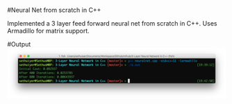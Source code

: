 #Neural Net from scratch in C++ 

Implemented a 3 layer feed forward neural net from scratch in C++. Uses Armadillo for matrix support.

#Output
![output](output.png)

